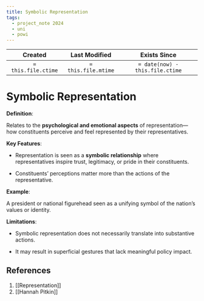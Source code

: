 ```yaml
---
title: Symbolic Representation
tags:
  - project_note 2024
  - uni
  - powi
---
```

|     Created      |  Last Modified   |       Exists Since        |
|:----------------:|:----------------:|:----------------:|
| `= this.file.ctime` | `= this.file.mtime` | `= date(now) - this.file.ctime`|

# Symbolic Representation

**Definition**:

Relates to the **psychological and emotional aspects** of representation—how constituents perceive and feel represented by their representatives.

**Key Features**:

- Representation is seen as a **symbolic relationship** where representatives inspire trust, legitimacy, or pride in their constituents.

- Constituents’ perceptions matter more than the actions of the representative.

**Example**:

A president or national figurehead seen as a unifying symbol of the nation’s values or identity.

**Limitations**:

- Symbolic representation does not necessarily translate into substantive actions.

- It may result in superficial gestures that lack meaningful policy impact.

## References
1. [[Representation]]
2. [[Hannah Pitkin]]